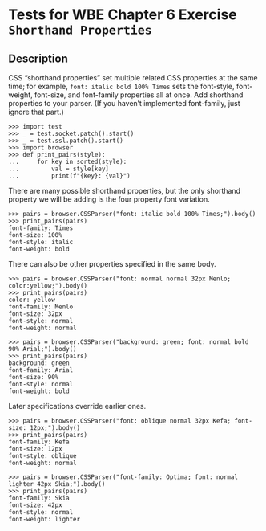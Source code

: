 Tests for WBE Chapter 6 Exercise `Shorthand Properties`
=======================

Description
-----------

CSS “shorthand properties” set multiple related CSS properties at the same time;
  for example, `font: italic bold 100% Times` sets the font-style, font-weight, 
  font-size, and font-family properties all at once. 
Add shorthand properties to your parser. 
(If you haven’t implemented font-family, just ignore that part.)

    >>> import test
    >>> _ = test.socket.patch().start()
    >>> _ = test.ssl.patch().start()
    >>> import browser
    >>> def print_pairs(style):
    ...     for key in sorted(style):
    ...         val = style[key]
    ...         print(f"{key}: {val}")


There are many possible shorthand properties, but the only shorthand property we
  will be adding is the four property font variation.


    >>> pairs = browser.CSSParser("font: italic bold 100% Times;").body()
    >>> print_pairs(pairs)
    font-family: Times
    font-size: 100%
    font-style: italic
    font-weight: bold

There can also be other properties specified in the same body.

    >>> pairs = browser.CSSParser("font: normal normal 32px Menlo; color:yellow;").body()
    >>> print_pairs(pairs)
    color: yellow
    font-family: Menlo
    font-size: 32px
    font-style: normal
    font-weight: normal

    >>> pairs = browser.CSSParser("background: green; font: normal bold 90% Arial;").body()
    >>> print_pairs(pairs)
    background: green
    font-family: Arial
    font-size: 90%
    font-style: normal
    font-weight: bold

Later specifications override earlier ones.

    >>> pairs = browser.CSSParser("font: oblique normal 32px Kefa; font-size: 12px;").body()
    >>> print_pairs(pairs)
    font-family: Kefa
    font-size: 12px
    font-style: oblique
    font-weight: normal

    >>> pairs = browser.CSSParser("font-family: Optima; font: normal lighter 42px Skia;").body()
    >>> print_pairs(pairs)
    font-family: Skia
    font-size: 42px
    font-style: normal
    font-weight: lighter

